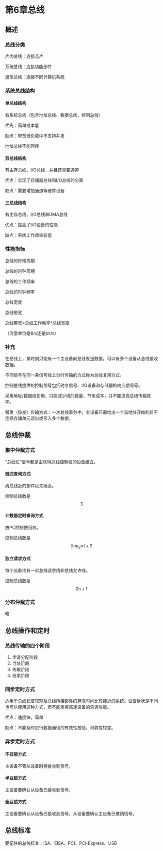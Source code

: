 # 第6章总线

## 概述

### 总线分类

片内总线：连接芯片

系统总线：连接功能部件

通信总线：连接不同计算机系统

### 系统总线结构

#### 单总线结构

有系统总线（包含地址总线、数据总线、控制总线）

优先：简单成本低

缺点：带宽低负载中不支持并发

地址总线不能回传

#### 双总线结构

有主存总线、I/O总线，并且还需要通道

优点：实现了存储器总线和I/O总线的分离

缺点：需要增加通道等硬件设备

#### 三总线结构

有主存总线、I/O总线和DMA总线

优点：提高了I/O设备的性能

缺点：系统工作效率较低

### 性能指标

总线的传输周期

总线的时钟周期

总线的工作频率

总线的时钟频率

总线宽度

总线带宽

总线带宽=总线工作频率*总线宽度

（注意单位是B/s还是bit/s）

### 补充

在总线上，某时刻只能有一个主设备向总线发送数据，可以有多个设备从总线接收数据。

不同信号在同一条信号线上分时传输的方式称为总线复用方式。

控制总线提供的控制信号包括时序信号、I/O设备和存储器的响应信号等。

采用地址/数据线复用，只能减少线的数量，节省成本，并不能提高总线传输效率。

替发（猝发）传输方式：一次总线事务中，主设备只需给出一个首地址开始的若干连续存储单元读出或写入多个数据。



## 总线仲裁

### 集中仲裁方式

“总线忙”信号都是由获得总线控制权的设备建立。

#### 链式查询方式

离总线近的部件优先级高。

控制总线数是$$ 3 $$

#### 计数器定时查询方式

由PC控制使用权。

控制总线数是$$ \lceil\log_2n\rceil+2 $$

#### 独立请求方式

每个设备均有一对总线请求线和总线允许线。

控制总线数是$$ 2n+1 $$

### 分布仲裁方式

略



## 总线操作和定时

### 总线传输的四个阶段

1. 申请分配阶段
2. 寻址阶段
3. 传输阶段
4. 结束阶段

### 同步定时方式

适用于总线长度较短及总线所接部件的存取时间比较接近的系统。设备诉状是不同也可以使用这种方式，但不能发挥高速设备的告诉性能。

优点：速度快，简单

缺点：不能及时进行数据通信的有效性校验，可靠性较差。

### 异步定时方式

#### 不互锁方式

主设备不管从设备时候接收到信号。

#### 半互锁方式

主设备要确认从设备已接收到信号。

#### 全互锁方式

主设备要确认从设备已接收到信号，从设备要确认主设备已撤销信号。



## 总线标准

要记住的总线标准：ISA、EISA、PCI、PCI-Express、USB
